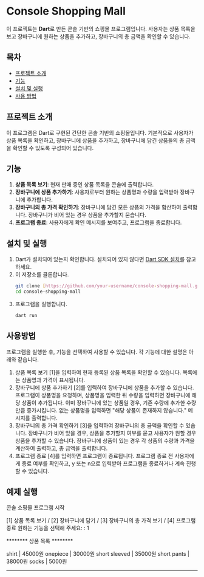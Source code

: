 # Console Shopping Mall

이 프로젝트는 **Dart**로 만든 콘솔 기반의 쇼핑몰 프로그램입니다. 사용자는 상품 목록을 보고 장바구니에 원하는 상품을 추가하고, 장바구니의 총 금액을 확인할 수 있습니다. 

## 목차
- [프로젝트 소개](#프로젝트-소개)
- [기능](#기능)
- [설치 및 실행](#설치-및-실행)
- [사용 방법](#사용-방법)

## 프로젝트 소개

이 프로그램은 Dart로 구현된 간단한 콘솔 기반의 쇼핑몰입니다. 기본적으로 사용자가 상품 목록을 확인하고, 장바구니에 상품을 추가하고, 장바구니에 담긴 상품들의 총 금액을 확인할 수 있도록 구성되어 있습니다.

## 기능

1. **상품 목록 보기**: 현재 판매 중인 상품 목록을 콘솔에 출력합니다.
2. **장바구니에 상품 추가하기**: 사용자로부터 원하는 상품명과 수량을 입력받아 장바구니에 추가합니다.
3. **장바구니의 총 가격 확인하기**: 장바구니에 담긴 모든 상품의 가격을 합산하여 출력합니다. 장바구니가 비어 있는 경우 상품을 추가할지 묻습니다.
4. **프로그램 종료**: 사용자에게 확인 메시지를 보여주고, 프로그램을 종료합니다.

## 설치 및 실행

1. Dart가 설치되어 있는지 확인합니다. 설치되어 있지 않다면 [Dart SDK 설치](https://dart.dev/get-dart)를 참고하세요.
2. 이 저장소를 클론합니다.
   ```bash
   git clone [https://github.com/your-username/console-shopping-mall.git](https://github.com/gimjh1120/my_shoppingmall)
   cd console-shopping-mall
3. 프로그램을 실행합니다.
   ```bash
   dart run

## 사용방법
프로그램을 실행한 후, 기능을 선택하여 사용할 수 있습니다. 각 기능에 대한 설명은 아래와 같습니다.

1. 상품 목록 보기
[1]을 입력하여 현재 등록된 상품 목록을 확인할 수 있습니다. 목록에는 상품명과 가격이 표시됩니다.
2. 장바구니에 상품 추가하기
[2]를 입력하여 장바구니에 상품을 추가할 수 있습니다.
프로그램이 상품명을 요청하며, 상품명을 입력한 뒤 수량을 입력하면 장바구니에 해당 상품이 추가됩니다.
이미 장바구니에 있는 상품일 경우, 기존 수량에 추가한 수량만큼 증가시킵니다.
없는 상품명을 입력하면 "해당 상품이 존재하지 않습니다." 메시지를 출력합니다.
3. 장바구니의 총 가격 확인하기
[3]을 입력하여 장바구니의 총 금액을 확인할 수 있습니다.
장바구니가 비어 있을 경우, 상품을 추가할지 여부를 묻고 사용자가 원할 경우 상품을 추가할 수 있습니다.
장바구니에 상품이 있는 경우 각 상품의 수량과 가격을 계산하여 출력하고, 총 금액을 출력합니다.
4. 프로그램 종료
[4]를 입력하면 프로그램이 종료됩니다.
프로그램 종료 전 사용자에게 종료 여부를 확인하고, y 또는 n으로 입력받아 프로그램을 종료하거나 계속 진행할 수 있습니다.

## 예제 실행

콘솔 쇼핑몰 프로그램 시작

[1] 상품 목록 보기 / [2] 장바구니에 담기 / [3] 장바구니의 총 가격 보기 / [4] 프로그램 종료
원하는 기능을 선택해 주세요:
: 1

******** 상품 목록 ********

shirt | 45000원
onepiece | 30000원
short sleeved | 35000원
short pants | 38000원
socks | 5000원

***************************

